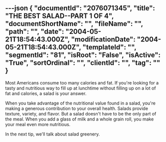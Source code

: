 ---json
{
  "documentId": "2076071345",
  "title": "THE BEST SALAD--PART 1 OF 4",
  "documentShortName": "",
  "fileName": "",
  "path": "",
  "date": "2004-05-21T18:54:43.000Z",
  "modificationDate": "2004-05-21T18:54:43.000Z",
  "templateId": "",
  "segmentId": "81",
  "isRoot": "False",
  "isActive": "True",
  "sortOrdinal": "",
  "clientId": "",
  "tag": ""
}
---

Most Americans consume too many calories and fat. If you're looking for a tasty and nutritious way to fill up at lunchtime without filling up on a lot of fat and calories, a salad is your answer.

When you take advantage of the nutritional value found in a salad, you're making a generous contribution to your overall health. Salads provide texture, variety, and flavor. But a salad doesn't have to be the only part of the meal. When you add a glass of milk and a whole grain roll, you make your meal even more nutritious.

In the next tip, we'll talk about salad greenery.
